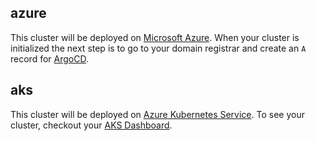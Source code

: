 ## azure

This cluster will be deployed on
[Microsoft Azure](https://azure.microsoft.com/en-ca/). When your cluster is
initialized the next step is to go to your domain registrar and create an `A`
record for [ArgoCD](https://argo-cd.readthedocs.io/en/stable/).

## aks

This cluster will be deployed on
[Azure Kubernetes Service](https://azure.microsoft.com/en-ca/services/kubernetes-service/).
To see your cluster, checkout your
[AKS Dashboard](https://portal.azure.com/#view/HubsExtension/BrowseResource/resourceType/Microsoft.ContainerService%2FmanagedClusters).
